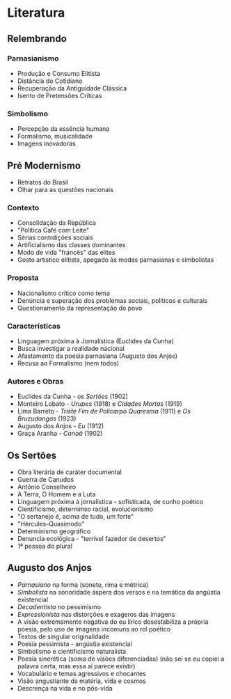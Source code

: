 # Literatura
## Relembrando
### Parnasianismo
- Produção e Consumo Elitista
- Distância do Cotidiano
- Recuperação da Antiguidade Clássica
- Isento de Pretensões Críticas
### Simbolismo
- Percepção da essência humana
- Formalismo, musicalidade
- Imagens inovadoras
## Pré Modernismo
- Retratos do Brasil
- Olhar para as questões nacionais
### Contexto
- Consolidação da República
- "Política Café com Leite"
- Sérias contrdições sociais
- Artificialismo das classes dominantes
- Modo de vida "francês" das elites
- Gosto artístico elitista, apegado às modas parnasianas e simbolistas
### Proposta
- Nacionalismo crítico como tema
- Denúncia e superação dos problemas sociais, políticos e culturais
- Questionamento da representação do povo
### Características
- Linguagem próxima à Jornalística (Euclides da Cunha)
- Busca investigar a realidade nacional
- Afastamento da poesia parnasiana (Augusto dos Anjos)
- Recusa ao Formalismo (nem todos)
### Autores e Obras
- Euclides da Cunha - *os Sertões* (1902)
- Monteiro Lobato - *Urupes* (1918) e *Cidades Mortas* (1919)
- Lima Barreto - *Triste Fim de Policarpo Quaresma* (1911) e *Os Bruzudangas* (1923)
- Augusto dos Anjos - *Eu* (1912)
- Graça Aranha - *Canaã* (1902)
## Os Sertões
- Obra literária de caráter documental
- Guerra de Canudos
- Antônio Conselheiro
- A Terra, O Homem e a Luta
- Linguagem próxima à jornalística - sofisticada, de cunho poético
- Cientificismo, deternimso racial, evolucionismo
- "O sertanejo é, acima de tudo, um forte"
- "Hércules-Quasimodo"
- Determinismo geográfico
- Denuncia ecológica - "terrível fazedor de desertos"
- 1ª pessoa do plural
## Augusto dos Anjos
- *Parnasiano* na forma (soneto, rima e métrica)
- *Simbolista* na sonoridade áspera dos versos e na temática da angústia existencial
- *Decadentista* no pessimismo
- *Expressionista* nas distorções e exageros das imagens
- A visão extremamente negativa do eu lírico desestabiliza a própria poesia, pelo uso de imagens incomuns ao rol poético
- Textos de singular originalidade
- Poesia pessimista - angústia existencial
- Simbolismo e cientificismo naturalista
- Poesia sinerética (soma de visões diferenciadas) (não sei se eu copiei a palavra certa, mas essa aí parece existir)
- Vocabulário e temas agressivos e chocantes
- Visão angustiante da matéria, vida e cosmos
- Descrença na vida e no pós-vida
